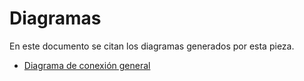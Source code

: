 # Diagramas

En este documento se citan los diagramas generados por esta pieza.

- [Diagrama de conexión general](https://github.com/hugoescalpelo/Exp4nd1ng-P3rs0n4l/blob/main/Diagrama/DiagramaConexion.md)